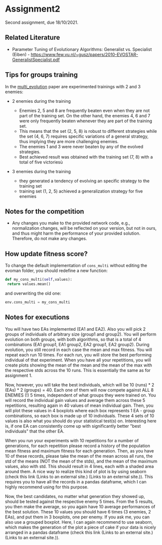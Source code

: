 # Assignment2
Second assignment, due 18/10/2021.

## Related Literature
- Parameter Tuning of Evolutionary Algorithms: Generalist vs. Specialist (Eiben) - https://www.few.vu.nl/~gusz/papers/2010-EVOSTAR-GeneralistSpecialist.pdf

## Tips for groups training
In the [multi_evolution](https://github.com/karinemiras/evoman_framework/blob/master/multi_evolution.pdf) paper are experimented trainings with 2 and 3 enemies:
- 2 enemies during the training
    - Enemies 2, 5 and 8 are frequently beaten even when they are not part of the training set. On
    the other hand, the enemies 4, 6 and 7 were only frequently
    beaten whenever they are part of the training set.
    - This means
    that the set (2, 5, 8) is robust to different strategies while the
    set (4, 6, 7) requires specific variations of a general strategy,
    thus implying they are more challenging enemies.
    - The enemies 1 and 3 were never beaten by any of the evolved
    strategies.
    - Best achieved result was obtained with the training set (7, 8) with a total of five victoriesù
    
- 3 enemies during the training
    - they generated a tendency of evolving an specific strategy to the training set
    - training set (1, 2, 5) achieved a generalization strategy for five enemies
  
## Notes for the competition
- Any changes you make to the provided network code, e.g., normalization changes, will be reflected on your version, but not in ours, and thus might harm the performance of your provided solution. Therefore, do not make any changes.

## How update fitness score?
To change the default implementation of `cons_multi` without editing the evoman folder, you should redefine a new function:
```python
def my_cons_multi(self,values):
 return values.mean()
```
and overwriting the old one:
```python
env.cons_multi = my_cons_multi
```

## Notes for executions
You will have two EAs implemented (EA1 and EA2). 
Also you will pick 2 groups of individuals of arbitrary size (group1 and group2). You will perform evolution on both groups, with both algorithms, so that is a total of 4 combinations (EA1 group1, EA1 group2, EA2 group1, EA2 group2). During evolution, you still record in each case the mean and max fitness. You will repeat each run 10 times. For each run, you will store the best performing individual of that experiment. When you have all your repetitions, you will create plots showing the mean of the mean and the mean of the max with the respective stds across the 10 runs. This is essentially the same as for assignment 1.

Now, however, you will take the best individuals, which will be 10 (runs) * 2 (EAs) * 2 (groups) = 40. Each one of them will now compete against ALL 8 ENEMIES (!) 5 times, independent of what groups they were trained on. You will record the individual gain values and average them across these 5 repetitions, resulting again in 40 values of mean individual gain. Then, you will plot these values in 4 boxplots where each box represents 1 EA - group combinations, so each box is made up of 10 individuals. These 4 sets of 10 values is also what you should do your statistical test(s) on. Interesting here is, if one EA can consistently come up with significantly better "best individuals" that the other EA.

When you run your experiments with 10 repetitions for a number of generations, for each repetition please record a history of the population mean fitness and maximum fitness for each generation. Then, as you have 10 of these records, please take the mean of the mean across all runs, the std of the means (NOT the mean of the stds), and the mean of the maximum values, also with std. This should result in 4 lines, each with a shaded area around them. A nice way to realize this kind of plot is by using seaborn (check this link (Links to an external site.) (Links to an external site.)). This requires you to have all the records in a pandas dataframe, which I can highly recommend using for this purpose.

Now, the best candidates, no matter what generation they showed up, should be tested against the respective enemy 5 times.  From the 5 results, you then make the average, so you again have 10 average performances of the best solution. These 10 values you should have 6 times (3 enemies, 2 EAs), and put them in 3 boxplots, one per enemy. If you ask me, you can also use a grouped boxplot. Here, I can again recommend to use seaborn, which makes the generation of the plot a piece of cake if your data is nicely arranged in a pandas dataframe (check this link (Links to an external site.) (Links to an external site.)).

